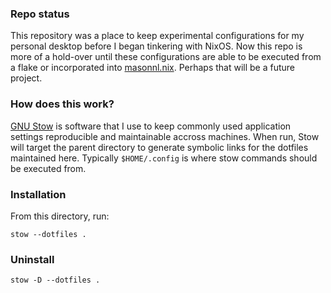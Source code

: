 ### Repo status

This repository was a place to keep experimental configurations for my personal desktop before I began tinkering with NixOS. Now this repo is more of a hold-over until these configurations are able to be executed from a flake or incorporated into [masonnl.nix](https://github.com/masonnl/masonnl.nix). Perhaps that will be a future project.

### How does this work?

[GNU Stow](https://www.gnu.org/software/stow/) is software that I use to keep commonly used application settings reproducible and maintainable accross machines. When run, Stow will target the parent directory to generate symbolic links for the dotfiles maintained here. Typically `$HOME/.config` is where stow commands should be executed from.

### Installation

From this directory, run:

`stow --dotfiles .`

### Uninstall

`stow -D --dotfiles .`
